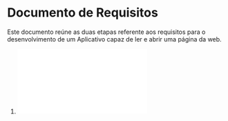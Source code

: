 # Documento de Requisitos

Este documento reúne as duas etapas referente aos requisitos para o desenvolvimento de um Aplicativo capaz de ler e abrir uma página da web.

1. ![Documento de Definição de Sistemas](docDefinicaoSistemas.md)

